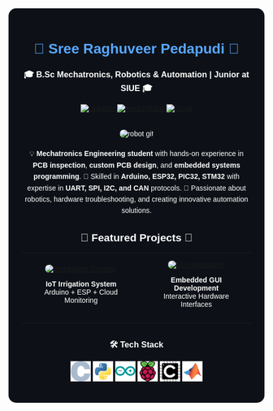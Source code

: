 <div align="center" style="background-color:#0d1117; color:white; padding:25px; border-radius:15px; font-family:Arial, sans-serif;">

  <!-- Name & Title -->
  <h1 style="color:#58a6ff;">🚀 Sree Raghuveer Pedapudi 🚀</h1>
  <h3>🎓 B.Sc Mechatronics, Robotics & Automation | Junior at SIUE 🎓</h3>

  <!-- Social Links -->
  <p>
    <a href="https://linkedin.com" target="_blank">
      <img src="https://img.shields.io/badge/LinkedIn-0A66C2?style=for-the-badge&logo=linkedin&logoColor=white" alt="LinkedIn">
    </a>
    <a href="https://www.hackerrank.com/profile/sreeraghuveerpe1" target="_blank">
      <img src="https://img.shields.io/badge/HackerRank-2EC866?style=for-the-badge&logo=hackerrank&logoColor=white" alt="HackerRank">
    </a>
    <a href="mailto:sreeraghuveerpedapudi@gmail.com">
      <img src="https://img.shields.io/badge/Email-D14836?style=for-the-badge&logo=gmail&logoColor=white" alt="Email">
    </a>
  </p>

  <!-- Profile GIF -->
  <img src="https://media.giphy.com/media/WFZvB7VIXBgiz3oDXE/giphy.gif" width="200" alt="robot gif" style="border-radius:10px; margin-top:20px;">

  <!-- About Me -->
  <p style="max-width:650px; line-height:1.6; margin-top:20px;">
    💡 <b>Mechatronics Engineering student</b> with hands-on experience in <b>PCB inspection</b>, <b>custom PCB design</b>, and <b>embedded systems programming</b>.  
    🔧 Skilled in <b>Arduino, ESP32, PIC32, STM32</b> with expertise in <b>UART, SPI, I2C, and CAN</b> protocols.  
    📡 Passionate about robotics, hardware troubleshooting, and creating innovative automation solutions.
  </p>

  <!-- Featured Projects -->
  <h2 style="margin-top:30px;">🚀 Featured Projects 🚀</h2>
  <table>
    <tr>
      <td align="center" style="padding:15px;">
        <a href="#">
          <img src="https://media.giphy.com/media/l0HUpt2s9Pclgt9Vm/giphy.gif" width="200" alt="Embedded Systems" style="border-radius:10px;">
        </a>
        <p><b>IoT Irrigation System</b><br>Arduino + ESP + Cloud Monitoring</p>
      </td>
      <td align="center" style="padding:15px;">
        <a href="#">
          <img src="https://media.giphy.com/media/Ln4IqeFtd6R7azZzBv/giphy.gif" width="200" alt="GUI Application" style="border-radius:10px;">
        </a>
        <p><b>Embedded GUI Development</b><br>Interactive Hardware Interfaces</p>
      </td>
    </tr>
  </table>

  <!-- Tech Stack -->
  <h3 style="margin-top:30px;">🛠 Tech Stack</h3>
  <p>
    <img src="https://raw.githubusercontent.com/devicons/devicon/master/icons/c/c-original.svg" alt="C" width="40" height="40">
    <img src="https://raw.githubusercontent.com/devicons/devicon/master/icons/python/python-original.svg" alt="Python" width="40" height="40">
    <img src="https://raw.githubusercontent.com/devicons/devicon/master/icons/arduino/arduino-original.svg" alt="Arduino" width="40" height="40">
    <img src="https://raw.githubusercontent.com/devicons/devicon/master/icons/raspberrypi/raspberrypi-original.svg" alt="Raspberry Pi" width="40" height="40">
    <img src="https://raw.githubusercontent.com/devicons/devicon/master/icons/embeddedc/embeddedc-original.svg" alt="Embedded C" width="40" height="40">
    <img src="https://raw.githubusercontent.com/devicons/devicon/master/icons/matlab/matlab-original.svg" alt="MATLAB" width="40" height="40">
  </p>

</div>
